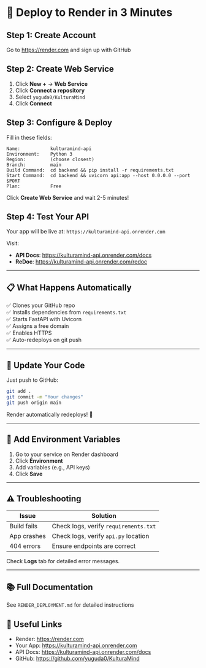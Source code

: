 # 🚀 Deploy to Render in 3 Minutes

## Step 1: Create Account
Go to https://render.com and sign up with GitHub

## Step 2: Create Web Service
1. Click **New +** → **Web Service**
2. Click **Connect a repository**
3. Select `yuguda0/KulturaMind`
4. Click **Connect**

## Step 3: Configure & Deploy

Fill in these fields:

```
Name:           kulturamind-api
Environment:    Python 3
Region:         (choose closest)
Branch:         main
Build Command:  cd backend && pip install -r requirements.txt
Start Command:  cd backend && uvicorn api:app --host 0.0.0.0 --port $PORT
Plan:           Free
```

Click **Create Web Service** and wait 2-5 minutes!

## Step 4: Test Your API

Your app will be live at: `https://kulturamind-api.onrender.com`

Visit:
- **API Docs**: https://kulturamind-api.onrender.com/docs
- **ReDoc**: https://kulturamind-api.onrender.com/redoc

---

## 📋 What Happens Automatically

✅ Clones your GitHub repo  
✅ Installs dependencies from `requirements.txt`  
✅ Starts FastAPI with Uvicorn  
✅ Assigns a free domain  
✅ Enables HTTPS  
✅ Auto-redeploys on git push  

---

## 🔄 Update Your Code

Just push to GitHub:
```bash
git add .
git commit -m "Your changes"
git push origin main
```

Render automatically redeploys! 🎉

---

## 🔧 Add Environment Variables

1. Go to your service on Render dashboard
2. Click **Environment**
3. Add variables (e.g., API keys)
4. Click **Save**

---

## ⚠️ Troubleshooting

| Issue | Solution |
|-------|----------|
| Build fails | Check logs, verify `requirements.txt` |
| App crashes | Check logs, verify `api.py` location |
| 404 errors | Ensure endpoints are correct |

Check **Logs** tab for detailed error messages.

---

## 📚 Full Documentation
See `RENDER_DEPLOYMENT.md` for detailed instructions

## 🔗 Useful Links
- Render: https://render.com
- Your App: https://kulturamind-api.onrender.com
- API Docs: https://kulturamind-api.onrender.com/docs
- GitHub: https://github.com/yuguda0/KulturaMind

